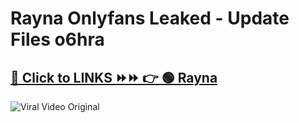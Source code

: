 
 # Rayna Onlyfans Leaked - Update Files o6hra

## <h2><a href="https://clipsfans.com/Rayna&ref=git">🔗 Click to LINKS ⏩⏩ 👉 🟢 Rayna </a></h2>

<a href="https://clipsfans.com/Rayna&ref=git" rel="nofollow" data-target="animated-image.originalLink"><img src="https://i.ibb.co.com/xMMVF88/686577567.gif" alt="Viral Video Original" style="max-width: 100%; display: inline-block;" data-target="animated-image.originalImage"></a>

